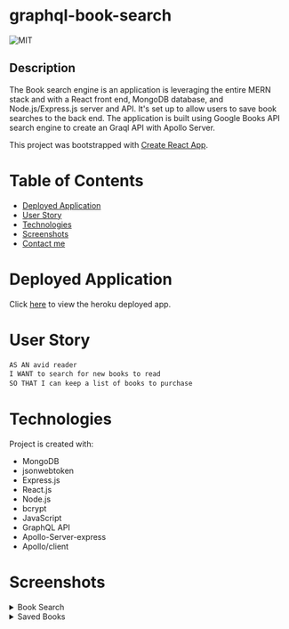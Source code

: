 # graphql-book-search

![MIT](https://img.shields.io/badge/License-MIT-blue)

## Description

The Book search engine is an application is leveraging the entire MERN stack and with a React front end, MongoDB database, and Node.js/Express.js server and API. It's set up to allow users to save book searches to the back end. The application is built using Google Books API search engine to create an Graql API with Apollo Server.

This project was bootstrapped with [Create React App](https://github.com/facebook/create-react-app).

# Table of Contents

- [Deployed Application](#deployed-application)
- [User Story](#user-story)
- [Technologies](#technologies)
- [Screenshots](#screenshots)
- [Contact me](#contact-me)

# Deployed Application

Click [here](https://mighty-brook-51272.herokuapp.com/) to view the heroku deployed app.

# User Story

```md
AS AN avid reader
I WANT to search for new books to read
SO THAT I can keep a list of books to purchase
```

# Technologies

Project is created with:

- MongoDB
- jsonwebtoken
- Express.js
- React.js
- Node.js
- bcrypt
- JavaScript
- GraphQL API
- Apollo-Server-express
- Apollo/client

# Screenshots

<details>
<summary>Book Search</summary>

![search](./assets/booksearch.png)

</details>

<details>
<summary>Saved Books</summary>

![saved](./assets/savedbooks.png)

</details>
